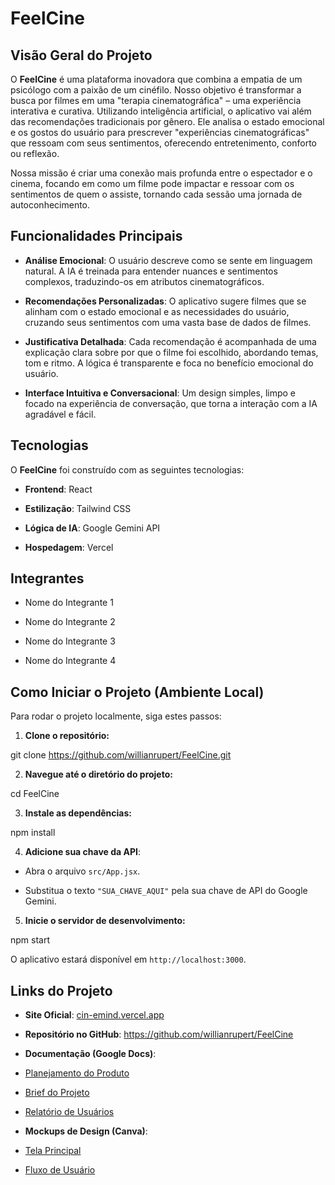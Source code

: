 # FeelCine

## Visão Geral do Projeto

O **FeelCine** é uma plataforma inovadora que combina a empatia de um psicólogo com a paixão de um cinéfilo. Nosso objetivo é transformar a busca por filmes em uma "terapia cinematográfica" – uma experiência interativa e curativa. Utilizando inteligência artificial, o aplicativo vai além das recomendações tradicionais por gênero. Ele analisa o estado emocional e os gostos do usuário para prescrever "experiências cinematográficas" que ressoam com seus sentimentos, oferecendo entretenimento, conforto ou reflexão.

Nossa missão é criar uma conexão mais profunda entre o espectador e o cinema, focando em como um filme pode impactar e ressoar com os sentimentos de quem o assiste, tornando cada sessão uma jornada de autoconhecimento.

## Funcionalidades Principais

* **Análise Emocional**: O usuário descreve como se sente em linguagem natural. A IA é treinada para entender nuances e sentimentos complexos, traduzindo-os em atributos cinematográficos.

* **Recomendações Personalizadas**: O aplicativo sugere filmes que se alinham com o estado emocional e as necessidades do usuário, cruzando seus sentimentos com uma vasta base de dados de filmes.

* **Justificativa Detalhada**: Cada recomendação é acompanhada de uma explicação clara sobre por que o filme foi escolhido, abordando temas, tom e ritmo. A lógica é transparente e foca no benefício emocional do usuário.

* **Interface Intuitiva e Conversacional**: Um design simples, limpo e focado na experiência de conversação, que torna a interação com a IA agradável e fácil.

## Tecnologias

O **FeelCine** foi construído com as seguintes tecnologias:

* **Frontend**: React

* **Estilização**: Tailwind CSS

* **Lógica de IA**: Google Gemini API

* **Hospedagem**: Vercel

## Integrantes

* Nome do Integrante 1

* Nome do Integrante 2

* Nome do Integrante 3

* Nome do Integrante 4

## Como Iniciar o Projeto (Ambiente Local)

Para rodar o projeto localmente, siga estes passos:

1. **Clone o repositório:**

git clone https://github.com/willianrupert/FeelCine.git


2. **Navegue até o diretório do projeto:**

cd FeelCine


3. **Instale as dependências:**

npm install


4. **Adicione sua chave da API**:

* Abra o arquivo `src/App.jsx`.

* Substitua o texto `"SUA_CHAVE_AQUI"` pela sua chave de API do Google Gemini.

5. **Inicie o servidor de desenvolvimento:**

npm start


O aplicativo estará disponível em `http://localhost:3000`.

## Links do Projeto

* **Site Oficial**: [cin-emind.vercel.app](https://www.google.com/search?q=https://cin-emind.vercel.app/)

* **Repositório no GitHub**: <https://github.com/willianrupert/FeelCine>

* **Documentação (Google Docs)**:

* [Planejamento do Produto](https://docs.google.com/document/d/1VTIawu0HoKXZdABOU2xXG0mYb_AAzlis99Ly5UwDSXc/edit?tab=t.0)

* [Brief do Projeto](https://docs.google.com/document/d/1-oKmhsxoHY9mtYX_D1_xWSGK7dCrjtXYIa50sD3xHVs/edit?tab=t.0#heading=h.jbhukyy1n59u)

* [Relatório de Usuários](https://docs.google.com/document/d/15od7iG7MecUcgJzMLgOAU1AZT523ZezmDcvWh0B6U9Q/edit?tab=t.0)

* **Mockups de Design (Canva)**:

* [Tela Principal](https://www.canva.com/design/DAGzhzeSW6A/W3E2tpITNqL9J7NasuVpzA/edit)

* [Fluxo de Usuário](https://www.canva.com/design/DAGzvwgMkb0/YXw2Y5StqPjvQT7OoXV7_w/edit)

